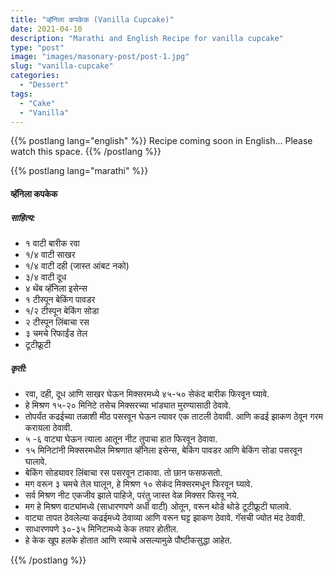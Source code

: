 ```yaml
---
title: "व्हॅनिला कपकेक (Vanilla Cupcake)"
date: 2021-04-10
description: "Marathi and English Recipe for vanilla cupcake"
type: "post"
image: "images/masonary-post/post-1.jpg"
slug: "vanilla-cupcake"
categories: 
  - "Dessert"
tags:
  - "Cake"
  - "Vanilla"
---
```


{{% postlang lang="english" %}} 
 Recipe coming soon in English... Please watch this space. 
 {{% /postlang %}}


{{% postlang lang="marathi" %}}


#### व्हॅनिला कपकेक 


##### साहित्य:

- १ वाटी बारीक रवा 
- १/४ वाटी साखर 
- १/४ वाटी दही (जास्त आंबट नको)
- ३/४ वाटी दूध
- ४ थेंब व्हॅनिला इसेन्स 
- १ टीस्पून बेकिंग पावडर 
- १/२ टीस्पून बेकिंग सोडा 
- २ टीस्पून लिंबाचा रस 
- ३ चमचे रिफाईंड तेल 
- टूटीफ्रूटी 

##### कृती: 


- रवा, दही, दूध आणि साखर घेऊन मिक्सरमध्ये ४५-५० सेकंद बारीक फिरवून घ्यावे. 
- हे मिश्रण १५-२० मिनिटे तसेच मिक्सरच्या भांड्यात मुरण्यासाठी ठेवावे. 
- तोपर्यंत कढईच्या तळाशी मीठ पसरवून घेऊन त्यावर एक ताटली ठेवावी. आणि कढई झाकण ठेवून गरम करायला ठेवावी. 
- ५ -६ वाट्या घेऊन त्याला आतून नीट तुपाचा हात फिरवून ठेवावा. 
- १५ मिनिटांनी मिक्सरमधील मिश्रणात व्हॅनिला इसेन्स, बेकिंग पावडर आणि बेकिंग सोडा पसरवून घालावे. 
- बेकिंग सोड्यावर लिंबाचा रस पसरवून टाकावा. तो छान फसफसतो. 
- मग वरून ३ चमचे तेल घालून, हे मिश्रण १० सेकंद मिक्सरमधून फिरवून घ्यावे. 
- सर्व मिश्रण नीट एकजीव झाले पाहिजे, परंतु जास्त वेळ मिक्सर फिरवू नये. 
- मग हे मिश्रण वाट्यांमध्ये (साधारणपणे अर्धी वाटी) ओतून, वरून थोडे थोडे टूटीफ्रूटी घालावे.  
- वाट्या तापत ठेवलेल्या कढईमध्ये ठेवाव्या आणि वरून घट्ट झाकण ठेवावे. गॅसची ज्योत मंद ठेवावी. 
- साधारणपणे ३०-३५ मिनिटामध्ये केक तयार होतील. 
- हे केक खूप हलके होतात आणि रव्याचे असल्यामुळे पौष्टीकसुद्धा आहेत. 



 {{% /postlang %}}
